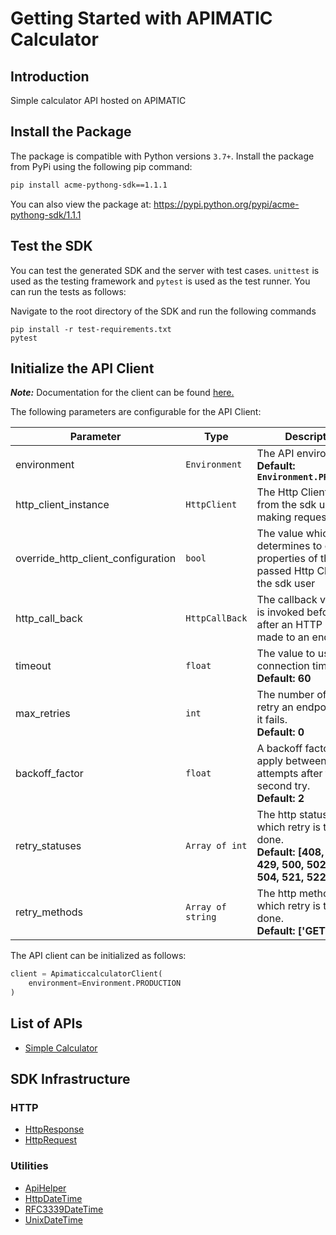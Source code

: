 
# Getting Started with APIMATIC Calculator

## Introduction

Simple calculator API hosted on APIMATIC

## Install the Package

The package is compatible with Python versions `3.7+`.
Install the package from PyPi using the following pip command:

```bash
pip install acme-pythong-sdk==1.1.1
```

You can also view the package at:
https://pypi.python.org/pypi/acme-pythong-sdk/1.1.1

## Test the SDK

You can test the generated SDK and the server with test cases. `unittest` is used as the testing framework and `pytest` is used as the test runner. You can run the tests as follows:

Navigate to the root directory of the SDK and run the following commands

```
pip install -r test-requirements.txt
pytest
```

## Initialize the API Client

**_Note:_** Documentation for the client can be found [here.](https://www.github.com/Shield-Jaguar/calculator-93-dotnet-sdk/tree/1.1.1/doc/client.md)

The following parameters are configurable for the API Client:

| Parameter | Type | Description |
|  --- | --- | --- |
| environment | `Environment` | The API environment. <br> **Default: `Environment.PRODUCTION`** |
| http_client_instance | `HttpClient` | The Http Client passed from the sdk user for making requests |
| override_http_client_configuration | `bool` | The value which determines to override properties of the passed Http Client from the sdk user |
| http_call_back | `HttpCallBack` | The callback value that is invoked before and after an HTTP call is made to an endpoint |
| timeout | `float` | The value to use for connection timeout. <br> **Default: 60** |
| max_retries | `int` | The number of times to retry an endpoint call if it fails. <br> **Default: 0** |
| backoff_factor | `float` | A backoff factor to apply between attempts after the second try. <br> **Default: 2** |
| retry_statuses | `Array of int` | The http statuses on which retry is to be done. <br> **Default: [408, 413, 429, 500, 502, 503, 504, 521, 522, 524]** |
| retry_methods | `Array of string` | The http methods on which retry is to be done. <br> **Default: ['GET', 'PUT']** |

The API client can be initialized as follows:

```python
client = ApimaticcalculatorClient(
    environment=Environment.PRODUCTION
)
```

## List of APIs

* [Simple Calculator](https://www.github.com/Shield-Jaguar/calculator-93-dotnet-sdk/tree/1.1.1/doc/controllers/simple-calculator.md)

## SDK Infrastructure

### HTTP

* [HttpResponse](https://www.github.com/Shield-Jaguar/calculator-93-dotnet-sdk/tree/1.1.1/doc/http-response.md)
* [HttpRequest](https://www.github.com/Shield-Jaguar/calculator-93-dotnet-sdk/tree/1.1.1/doc/http-request.md)

### Utilities

* [ApiHelper](https://www.github.com/Shield-Jaguar/calculator-93-dotnet-sdk/tree/1.1.1/doc/api-helper.md)
* [HttpDateTime](https://www.github.com/Shield-Jaguar/calculator-93-dotnet-sdk/tree/1.1.1/doc/http-date-time.md)
* [RFC3339DateTime](https://www.github.com/Shield-Jaguar/calculator-93-dotnet-sdk/tree/1.1.1/doc/rfc3339-date-time.md)
* [UnixDateTime](https://www.github.com/Shield-Jaguar/calculator-93-dotnet-sdk/tree/1.1.1/doc/unix-date-time.md)

